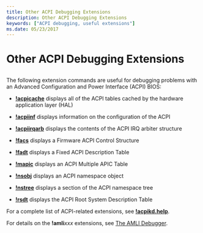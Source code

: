 ```yaml
---
title: Other ACPI Debugging Extensions
description: Other ACPI Debugging Extensions
keywords: ["ACPI debugging, useful extensions"]
ms.date: 05/23/2017
---
```


# Other ACPI Debugging Extensions


## <span id="ddk_other_acpi_debugging_extensions_dbg"></span><span id="DDK_OTHER_ACPI_DEBUGGING_EXTENSIONS_DBG"></span>


The following extension commands are useful for debugging problems with an Advanced Configuration and Power Interface (ACPI) BIOS:

-   [**!acpicache**](../debuggercmds/-acpicache.md) displays all of the ACPI tables cached by the hardware application layer (HAL)

-   [**!acpiinf**](../debuggercmds/-acpiinf.md) displays information on the configuration of the ACPI

-   [**!acpiirqarb**](../debuggercmds/-acpiirqarb.md) displays the contents of the ACPI IRQ arbiter structure

-   [**!facs**](../debuggercmds/-facs.md) displays a Firmware ACPI Control Structure

-   [**!fadt**](../debuggercmds/-fadt.md) displays a Fixed ACPI Description Table

-   [**!mapic**](../debuggercmds/-mapic.md) displays an ACPI Multiple APIC Table

-   [**!nsobj**](../debuggercmds/-nsobj.md) displays an ACPI namespace object

-   [**!nstree**](../debuggercmds/-nstree.md) displays a section of the ACPI namespace tree

-   [**!rsdt**](../debuggercmds/-rsdt.md) displays the ACPI Root System Description Table

For a complete list of ACPI-related extensions, see [**!acpikd.help**](../debuggercmds/-acpikd-help.md).

For details on the **!amli***xxx* extensions, see [The AMLI Debugger](the-amli-debugger.md).

 

 





